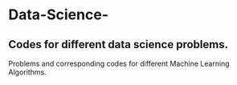# Data-Science-
## Codes for different data science problems.
Problems and corresponding codes for different Machine Learning Algorithms. 
